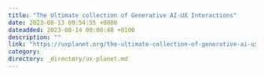 ```yaml
---
title: "The Ultimate collection of Generative AI-UX Interactions"
date: 2023-08-13 09:54:55 +0000
dateadded: 2023-08-14 00:00:48 +0100
description: ""
link: "https://uxplanet.org/the-ultimate-collection-of-generative-ai-ux-interactions-6367adbf2ad1?source=rss----819cc2aaeee0---4"
category:
directory: _directory/ux-planet.md
---
```

